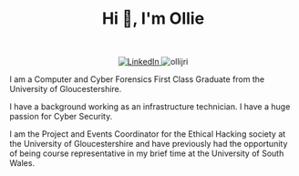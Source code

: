 <h1 align="center">Hi 👋, I'm Ollie</h1>
<br>
<p align="center">
  <a href ="https://www.linkedin.com/in/ollijr/">
    <img src="https://img.shields.io/badge/-LinkedIn-blue?style=for-the-badge&logo=Linkedin&logoColor=white" alt="LinkedIn" />
  <a/>
  <img src="https://komarev.com/ghpvc/?username=ollijri&label=Profile%20views&color=0e75b6&style=for-the-badge" alt="ollijri" /> 

I am a Computer and Cyber Forensics First Class Graduate from the University of Gloucestershire.

I have a background working as an infrastructure technician. I have a huge passion for Cyber Security.
    
I am the Project and Events Coordinator for the Ethical Hacking society at the University of Gloucestershire and have previously had the opportunity of being course representative in my brief time at the University of South Wales.

</p>
